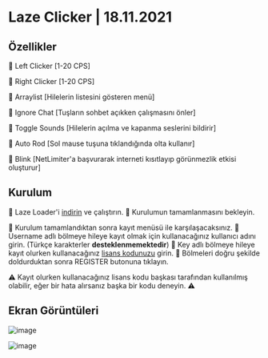 # Laze Clicker | 18.11.2021
## Özellikler

🔰 Left Clicker [1-20 CPS]

🔰 Right Clicker [1-20 CPS]

🔰 Arraylist [Hilelerin listesini gösteren menü]

🔰 Ignore Chat [Tuşların sohbet açıkken çalışmasını önler]

🔰 Toggle Sounds [Hilelerin açılma ve kapanma seslerini bildirir]

🔰 Auto Rod [Sol mause tuşuna tıklandığında olta kullanır]

🔰 Blink [NetLimiter'a başvurarak interneti kısıtlayıp görünmezlik etkisi oluşturur]

## Kurulum


💠 Laze Loader'i [indirin](https://discord.gg/qYSk2ARukt) ve çalıştırın.
💠 Kurulumun tamamlanmasını bekleyin.

💠 Kurulum tamamlandıktan sonra kayıt menüsü ile karşılaşacaksınız.
💠 Username adlı bölmeye hileye kayıt olmak için kullanacağınız kullanıcı adını girin. (Türkçe karakterler **desteklenmemektedir**)
💠 Key adlı bölmeye hileye kayıt olurken kullanacağınız [lisans kodunuzu](https://discord.gg/qYSk2ARukt) girin.
💠 Bölmeleri doğru şekilde doldurduktan sonra REGISTER butonuna tıklayın.

⚠ Kayıt olurken kullanacağınız lisans kodu başkası tarafından kullanılmış olabilir, eğer bir hata alırsanız başka bir kodu deneyin. ⚠

## Ekran Görüntüleri

![image](https://user-images.githubusercontent.com/45121448/142451627-668cb305-72b3-465e-8c59-f3db19452ee1.png)

![image](https://user-images.githubusercontent.com/45121448/153768583-24a16e37-295b-45d3-8982-985208714342.png)

